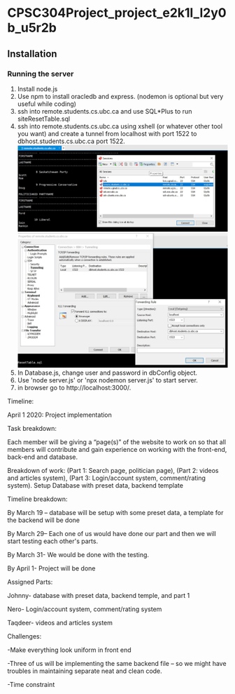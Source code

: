 # CPSC304Project_project_e2k1l_l2y0b_u5r2b

## Installation
### Running the server
1. Install node.js
2. Use npm to install oracledb and express. (nodemon is optional but very useful while coding)
3. ssh into remote.students.cs.ubc.ca and use SQL*Plus to run siteResetTable.sql
4. ssh into remote.students.cs.ubc.ca using xshell (or whatever other tool you want) and create a tunnel from localhost with port 1522 to dbhost.students.cs.ubc.ca port 1522.
![tunnel_0](./README_imgs/tunnel_0.jpg)
![tunnel_1](./README_imgs/tunnel_1.jpg) 
5. In Database.js, change user and password in dbConfig object.
6. Use 'node server.js' or 'npx nodemon server.js' to start server.
7. in browser go to http://localhost:3000/.

Timeline: 

April 1 2020: Project implementation 

Task breakdown:  

Each member will be giving a “page(s)” of the website to work on so that all members will contribute and gain experience on working with the front-end, back-end and database. 

Breakdown of work: (Part 1: Search page, politician page), (Part 2: videos and articles system), (Part 3: Login/account system, comment/rating system). Setup Database with preset data, backend template 

Timeline breakdown: 

By March 19 – database will be setup with some preset data, a template for the backend will be done 

By March 29– Each one of us would have done our part and then we will start testing each other's parts. 

By March 31- We would be done with the testing. 

By April 1- Project will be done 

Assigned Parts: 

Johnny- database with preset data, backend temple, and part 1 

Nero- Login/account system, comment/rating system 

Taqdeer- videos and articles system 

Challenges: 

-Make everything look uniform in front end 

-Three of us will be implementing the same backend file – so we might have troubles in maintaining separate neat and clean code. 

-Time constraint  
